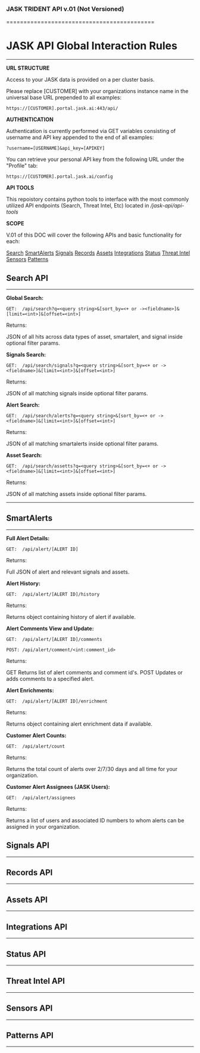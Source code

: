 ### JASK TRIDENT API v.01 (Not Versioned)
===========================================

# JASK API Global Interaction Rules
-------------------------------------------
**URL STRUCTURE**

Access to your JASK data is provided on a per cluster basis. 

Please replace [CUSTOMER] with your organizations instance name in the universal base URL prepended to all examples:
```
https://[CUSTOMER].portal.jask.ai:443/api/
```
**AUTHENTICATION**

Authentication is currently performed via GET variables consisting of username and API key appended to the end of all examples: 
```
?username=[USERNAME]&api_key=[APIKEY]
```
You can retrieve your personal API key from the following URL under the "Profile" tab:
```
https://[CUSTOMER].portal.jask.ai/config 
```
**API TOOLS**

This repoistory contains python tools to interface with the most commonly utilized API endpoints (Search, Threat Intel, Etc) located in */jask-api/api-tools*

**SCOPE**

V.01 of this DOC will cover the following APIs and basic functionality for each:

[Search](#search-API) [SmartAlerts](#alerts-API) [Signals](#signals-API) [Records](#records-API) [Assets](#assets-API) [Integrations](#integrations-API) [Status](#status-API) [Threat Intel](#threat-intel-API) [Sensors](#sensors-API) [Patterns](#patterns-API)

## Search API
-------------------------------------------

**Global Search:**
```
GET:  /api/search?q=<query string>&[sort_by=<+ or -><fieldname>]&[limit=<int>]&[offset=<int>]
```
Returns:

JSON of all hits across data types of asset, smartalert, and signal inside optional filter params.

**Signals Search:**
```
GET:  /api/search/signals?q=<query string>&[sort_by=<+ or -><fieldname>]&[limit=<int>]&[offset=<int>]
```
Returns:

JSON of all matching signals inside optional filter params.

**Alert Search:**
```
GET:  /api/search/alerts?q=<query string>&[sort_by=<+ or -><fieldname>]&[limit=<int>]&[offset=<int>]
```
Returns:

JSON of all matching smartalerts inside optional filter params.

**Asset Search:**
```
GET:  /api/search/assetts?q=<query string>&[sort_by=<+ or -><fieldname>]&[limit=<int>]&[offset=<int>]
```
Returns:

JSON of all matching assets inside optional filter params.

-------------------------------------------

## SmartAlerts
-------------------------------------------

**Full Alert Details:**
```
GET:  /api/alert/[ALERT ID]
```
Returns:

Full JSON of alert and relevant signals and assets.

**Alert History:**
```
GET:  /api/alert/[ALERT ID]/history
```
Returns:

Returns object containing history of alert if available.

**Alert Comments View and Update:**
```
GET:  /api/alert/[ALERT ID]/comments

POST: /api/alert/comment/<int:comment_id> 
```
Returns:

GET Returns list of alert comments and comment id's. 
POST Updates or adds comments to a specified alert. 

**Alert Enrichments:**
```
GET:  /api/alert/[ALERT ID]/enrichment
```
Returns:

Returns object containing alert enrichment data if available.

**Customer Alert Counts:**
```
GET:  /api/alert/count  
```
Returns:

Returns the total count of alerts over 2/7/30 days and all time for your organization.

**Customer Alert Assignees (JASK Users):**
```
GET:  /api/alert/assignees 
```
Returns:

Returns a list of users and associated ID numbers to whom alerts can be assigned in your organization.

## Signals API
-------------------------------------------


## Records API
-------------------------------------------


## Assets API
-------------------------------------------


## Integrations API
-------------------------------------------


## Status API
-------------------------------------------


## Threat Intel API
-------------------------------------------


## Sensors API
-------------------------------------------


## Patterns API
-------------------------------------------


